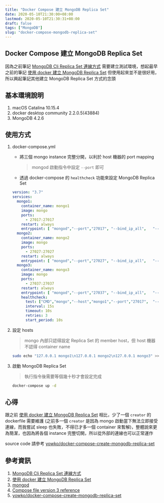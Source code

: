 ```yaml
---
title: "Docker Compose 建立 MongoDB Replica Set"
date: 2020-05-10T21:30:00+08:00
lastmod: 2020-05-10T21:30:31+08:00
draft: false
tags: ["MongoDB"]
slug: "docker-compose-mongodb-replica-set"
---
```


## Docker Compose 建立 MongoDB Replica Set

因為之前筆記 [MongoDB Cli Replica Set 連線方式](https://blog.yowko.com/mongodb-cli-replica-set/) 需要建立測試環境，想起最早之前的筆記 [使用 docker 建立 MongoDB Replica Set](https://blog.yowko.com/docker-mongodb-replica-set/) 但使用起來並不是很好用，所以興起筆記其他建立 MongoDB Replica Set 方式的念頭

## 基本環境說明

1. macOS Catalina 10.15.4
2. docker desktop community 2.2.0.5(43884)
3. MongoDB 4.2.6

## 使用方式

1. docker-compose.yml

    - 將三個 mongo instance 完整分開，以利於 host 機器的 port mapping

        > mongod 啟動指令中設定 `--port` 即可

    - 透過 docker-compose 的 `healthcheck` 功能來設定 MongoDB Replica Set

    ```yml
    version: "3.7"
    services:
      mongo1:
        container_name: mongo1
        image: mongo
        ports:
          - 27017:27017
        restart: always
        entrypoint: [ "mongod","--port","27017", "--bind_ip_all",   "--replSet", "rs0" ]
      mongo2:
        container_name: mongo2
        image: mongo
        ports:
          - 27027:27027
        restart: always
        entrypoint: [ "mongod","--port","27027", "--bind_ip_all",   "--replSet", "rs0" ]
      mongo3:
        container_name: mongo3
        image: mongo
        ports:
          - 27037:27037
        restart: always
        entrypoint: [ "mongod","--port","27037", "--bind_ip_all",   "--replSet", "rs0" ]
        healthcheck:
          test: ["CMD","mongo","--host","mongo1","--port","27017",  "--eval", 'rs.initiate( { _id : "rs0",members: [{ _id: 0,     host: "mongo1:27017" },{ _id: 1, host: "mongo2:27027" },{   _id: 2, host: "mongo3:27037" }   ]})']
          interval: 15s
          timeout: 10s
          retries: 3
          start_period: 10s
    ```

2. 設定 hosts

    > mongo 內部只認得設定 Replica Set 的 member host，但 host 機器不認得 container name

    ```bash
    sudo echo "127.0.0.1 mongo1\n127.0.0.1 mongo2\n127.0.0.1 mongo3" >> /etc/hosts
    ```

3. 啟動 MongoDB Replica Set

    > 執行指令後需要等個幾十秒才會設定完成

    ```bash
    docker-compose up -d
    ```

## 心得

跟之前 [使用 docker 建立 MongoDB Replica Set](https://blog.yowko.com/docker-mongodb-replica-set/) 相比，少了一個 `creator` 的 dockerfile 需要維護 (之前多一個 `creator` 是因為 mongo 啟動當下無法立即接受連線，而我嘗試 sleep 也失敗，不得已才多一個 container 來暫解)，整體說來更為簡潔，也因為將各個 instance 完整切開，所以從外部的連線也可以正常運作

source code 請參考 [yowko/docker-compose-create-mongodb-replica-set](https://github.com/yowko/docker-compose-create-mongodb-replica-set)

## 參考資訊

1. [MongoDB Cli Replica Set 連線方式](https://blog.yowko.com/mongodb-cli-replica-set/)
2. [使用 docker 建立 MongoDB Replica Set](https://blog.yowko.com/docker-mongodb-replica-set/)
3. [mongod](https://docs.mongodb.com/manual/reference/program/mongod/)
4. [Compose file version 3 reference](https://docs.docker.com/compose/compose-file/#healthcheck )
5. [yowko/docker-compose-create-mongodb-replica-set](https://github.com/yowko/docker-compose-create-mongodb-replica-set)
